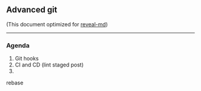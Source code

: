 ## Advanced git

(This document optimized for [reveal-md](https://github.com/webpro/reveal-md))

---

### Agenda

1. Git hooks
2. CI and CD (lint staged post)
3.

rebase
